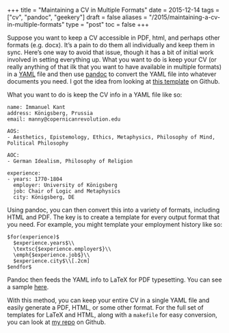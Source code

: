 +++
title = "Maintaining a CV in Multiple Formats"
date = 2015-12-14
tags = ["cv", "pandoc", "geekery"]
draft = false
aliases = "/2015/maintaining-a-cv-in-multiple-formats"
type = "post"
toc = false
+++

Suppose you want to keep a CV accessible in PDF, html, and perhaps other
formats (e.g. docx). It&rsquo;s a pain to do them all individually and keep them in
sync. Here&rsquo;s one way to avoid that issue, though it has a bit of initial work
involved in setting everything up. What you want to do is keep your CV (or
really anything of that ilk that you want to have available in multiple
formats) in a [YAML](https://en.wikipedia.org/wiki/YAML) file and then use
[pandoc](http://pandoc.org) to convert the YAML file into whatever documents
you need. I got the idea from looking at
[this template](https://github.com/mrzool/cv-boilerplate) on Github.

What you want to do is keep the CV info in a YAML file like so:

```text
name: Immanuel Kant
address: Königsberg, Prussia
email: manny@copernicanrevolution.edu

AOS:
- Aesthetics, Epistemology, Ethics, Metaphysics, Philosophy of Mind, Political Philosophy

AOC:
- German Idealism, Philosophy of Religion

experience:
- years: 1770-1804
  employer: University of Königsberg
  job: Chair of Logic and Metaphysics
  city: Königsberg, DE
```

Using pandoc, you can then convert this into a variety of formats,
including HTML and PDF. The key is to create a template for every output
format that you need. For example, you might template your employment
history like so:

```text
$for(experience)$
  $experience.years$\\
  \textsc{$experience.employer$}\\
  \emph{$experience.job$}\\
  $experience.city$\\[.2cm]
$endfor$
```

Pandoc then feeds the YAML info to LaTeX for PDF typesetting. You can
see a sample [here](materials/images/preview.jpg).

With this method, you can keep your entire CV in a single YAML file and
easily generate a PDF, HTML, or some other format. For the full set of
templates for LaTeX and HTML, along with a `makefile` for easy
conversion, you can look at
[my repo](https://github.com/mclearc/cv-boilerplate.git) on Github.
